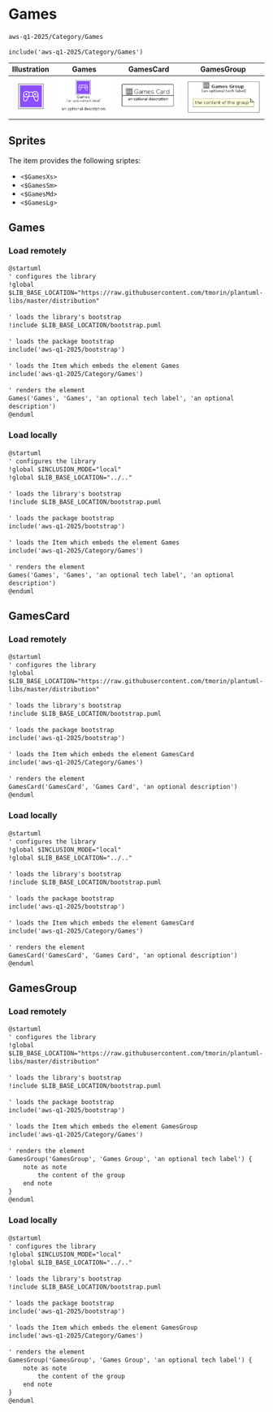 # Games


```text
aws-q1-2025/Category/Games
```

```text
include('aws-q1-2025/Category/Games')
```



| Illustration | Games | GamesCard | GamesGroup |
| :---: | :---: | :---: | :---: |
| ![illustration for Illustration](../../aws-q1-2025/Category/Games.png) | ![illustration for Games](../../aws-q1-2025/Category/Games.Local.png) | ![illustration for GamesCard](../../aws-q1-2025/Category/GamesCard.Local.png) | ![illustration for GamesGroup](../../aws-q1-2025/Category/GamesGroup.Local.png) |



## Sprites
The item provides the following sriptes:

- `<$GamesXs>`
- `<$GamesSm>`
- `<$GamesMd>`
- `<$GamesLg>`





## Games

### Load remotely
```plantuml
@startuml
' configures the library
!global $LIB_BASE_LOCATION="https://raw.githubusercontent.com/tmorin/plantuml-libs/master/distribution"

' loads the library's bootstrap
!include $LIB_BASE_LOCATION/bootstrap.puml

' loads the package bootstrap
include('aws-q1-2025/bootstrap')

' loads the Item which embeds the element Games
include('aws-q1-2025/Category/Games')

' renders the element
Games('Games', 'Games', 'an optional tech label', 'an optional description')
@enduml
```

### Load locally
```plantuml
@startuml
' configures the library
!global $INCLUSION_MODE="local"
!global $LIB_BASE_LOCATION="../.."

' loads the library's bootstrap
!include $LIB_BASE_LOCATION/bootstrap.puml

' loads the package bootstrap
include('aws-q1-2025/bootstrap')

' loads the Item which embeds the element Games
include('aws-q1-2025/Category/Games')

' renders the element
Games('Games', 'Games', 'an optional tech label', 'an optional description')
@enduml
```

## GamesCard

### Load remotely
```plantuml
@startuml
' configures the library
!global $LIB_BASE_LOCATION="https://raw.githubusercontent.com/tmorin/plantuml-libs/master/distribution"

' loads the library's bootstrap
!include $LIB_BASE_LOCATION/bootstrap.puml

' loads the package bootstrap
include('aws-q1-2025/bootstrap')

' loads the Item which embeds the element GamesCard
include('aws-q1-2025/Category/Games')

' renders the element
GamesCard('GamesCard', 'Games Card', 'an optional description')
@enduml
```

### Load locally
```plantuml
@startuml
' configures the library
!global $INCLUSION_MODE="local"
!global $LIB_BASE_LOCATION="../.."

' loads the library's bootstrap
!include $LIB_BASE_LOCATION/bootstrap.puml

' loads the package bootstrap
include('aws-q1-2025/bootstrap')

' loads the Item which embeds the element GamesCard
include('aws-q1-2025/Category/Games')

' renders the element
GamesCard('GamesCard', 'Games Card', 'an optional description')
@enduml
```

## GamesGroup

### Load remotely
```plantuml
@startuml
' configures the library
!global $LIB_BASE_LOCATION="https://raw.githubusercontent.com/tmorin/plantuml-libs/master/distribution"

' loads the library's bootstrap
!include $LIB_BASE_LOCATION/bootstrap.puml

' loads the package bootstrap
include('aws-q1-2025/bootstrap')

' loads the Item which embeds the element GamesGroup
include('aws-q1-2025/Category/Games')

' renders the element
GamesGroup('GamesGroup', 'Games Group', 'an optional tech label') {
    note as note
        the content of the group
    end note
}
@enduml
```

### Load locally
```plantuml
@startuml
' configures the library
!global $INCLUSION_MODE="local"
!global $LIB_BASE_LOCATION="../.."

' loads the library's bootstrap
!include $LIB_BASE_LOCATION/bootstrap.puml

' loads the package bootstrap
include('aws-q1-2025/bootstrap')

' loads the Item which embeds the element GamesGroup
include('aws-q1-2025/Category/Games')

' renders the element
GamesGroup('GamesGroup', 'Games Group', 'an optional tech label') {
    note as note
        the content of the group
    end note
}
@enduml
```

